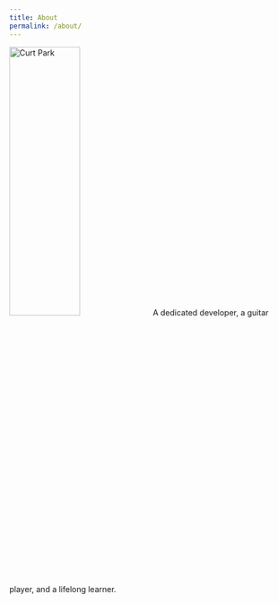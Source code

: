 ```yaml
---
title: About
permalink: /about/
---
```

<img src="{{ site.url }}/assets/images/profile/Profile1.jpg" style="max-width:768px; max-height:960px; width: 50%; height: auto;" title="Curt Park">
A dedicated developer, a guitar player, and a lifelong learner.
